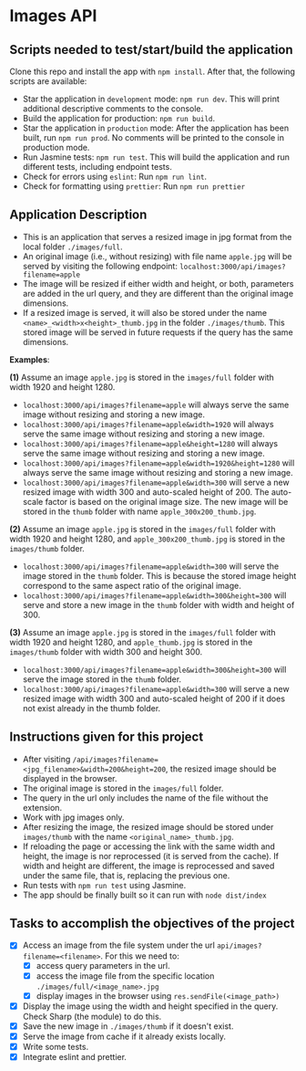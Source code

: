 # Images API

## Scripts needed to test/start/build the application

Clone this repo and install the app with `npm install`. After that, the following scripts are available:

* Star the application in `development` mode: `npm run dev`. This will print additional descriptive comments to the console.
* Build the application for production: `npm run build`.
* Star the application in `production` mode: After the application has been built, run `npm run prod`. No comments will be printed to the console in production mode.
* Run Jasmine tests: `npm run test`. This will build the application and run different tests, including endpoint tests.
* Check for errors using `eslint`: Run `npm run lint`.
* Check for formatting using `prettier`: Run `npm run prettier`

## Application Description

* This is an application that serves a resized image in jpg format from the local folder `./images/full`.
* An original image (i.e., without resizing) with file name `apple.jpg` will be served by visiting the following endpoint:
    `localhost:3000/api/images?filename=apple`
* The image will be resized if either width and height, or both, parameters are added in the url query, and they are different than the original image dimensions.
* If a resized image is served, it will also be stored under the name `<name>_<width>x<height>_thumb.jpg` in the folder `./images/thumb`. This stored image will be served in future requests if the query has the same dimensions.

**Examples**:

**(1)** Assume an image `apple.jpg` is stored in the `images/full` folder with width 1920 and height 1280.

* `localhost:3000/api/images?filename=apple` will always serve the same image without resizing and storing a new image.
* `localhost:3000/api/images?filename=apple&width=1920` will always serve the same image without resizing and storing a new image.
* `localhost:3000/api/images?filename=apple&height=1280` will always serve the same image without resizing and storing a new image.
* `localhost:3000/api/images?filename=apple&width=1920&height=1280` will always serve the same image without resizing and storing a new image.
* `localhost:3000/api/images?filename=apple&width=300` will serve a new resized image with width 300 and auto-scaled height of 200. The auto-scale factor is based on the original image size. The new image will be stored in the `thumb` folder with name `apple_300x200_thumb.jpg`.

**(2)** Assume an image `apple.jpg` is stored in the `images/full` folder with width 1920 and height 1280, and `apple_300x200_thumb.jpg` is stored in the `images/thumb` folder.

* `localhost:3000/api/images?filename=apple&width=300` will serve the image stored in the `thumb` folder. This is because the stored image height correspond to the same aspect ratio of the original image.
* `localhost:3000/api/images?filename=apple&width=300&height=300` will serve and store a new image in the `thumb` folder with width and height of 300.

**(3)** Assume an image `apple.jpg` is stored in the `images/full` folder with width 1920 and height 1280, and `apple_thumb.jpg` is stored in the `images/thumb` folder with width 300 and height 300.

* `localhost:3000/api/images?filename=apple&width=300&height=300` will serve the image stored in the `thumb` folder.
* `localhost:3000/api/images?filename=apple&width=300` will serve a new resized image with width 300 and auto-scaled height of 200 if it does not exist already in the thumb folder.


## Instructions given for this project

* After visiting `/api/images?filename=<jpg_filename>&width=200&height=200`, the resized image should be displayed in the browser.
* The original image is stored in the `images/full` folder.
* The query in the url only includes the name of the file without the extension.
* Work with jpg images only.
* After resizing the image, the resized image should be stored under `images/thumb` with the name `<original_name>_thumb.jpg`.
* If reloading the page or accessing the link with the same width and height, the image is nor reprocessed (it is served from the cache). If width and height are different, the image is reprocessed and saved under the same file, that is, replacing the previous one.
* Run tests with `npm run test` using Jasmine.
* The app should be finally built so it can run with `node dist/index`

## Tasks to accomplish the objectives of the project

- [X] Access an image from the file system under the url `api/images?filename=<filename>`. For this we need to:
    - [X] access query parameters in the url.
    - [X] access the image file from the specific location `./images/full/<image_name>.jpg`
    - [X] display images in the browser using `res.sendFile(<image_path>)`
- [X] Display the image using the width and height specified in the query. Check Sharp (the module) to do this.
- [X] Save the new image in `./images/thumb` if it doesn't exist.
- [X] Serve the image from cache if it already exists locally.
- [X] Write some tests.
- [X] Integrate eslint and prettier.
